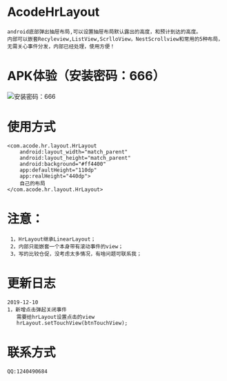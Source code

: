 # AcodeHrLayout
    android底部弹出抽屉布局,可以设置抽屉布局默认露出的高度，和预计到达的高度。
    内部可以嵌套Recyleview,ListView,ScrlloView，NestScrollview和常用的5种布局，
    无需关心事件分发，内部已经处理，使用方便！
# APK体验（安装密码：666）
![安装密码：666](https://github.com/workertao/AcodeHrLayout/blob/master/img/code1.png)
# 使用方式
    <com.acode.hr.layout.HrLayout
        android:layout_width="match_parent"
        android:layout_height="match_parent"
        android:background="#ff4400"
        app:defaultHeight="110dp"
        app:realHeight="440dp">
        自己的布局
    </com.acode.hr.layout.HrLayout>
# 注意：
     1，HrLayout继承LinearLayout；
     2，内部只能嵌套一个本身带有滚动事件的view；
     3，写的比较仓促，没考虑太多情况，有啥问题可联系我；
# 更新日志
    2019-12-10
    1，新增点击弹起关闭事件
       需要给hrLayout设置点击的view  
       hrLayout.setTouchView(btnTouchView);   
# 联系方式
    QQ:1240490684